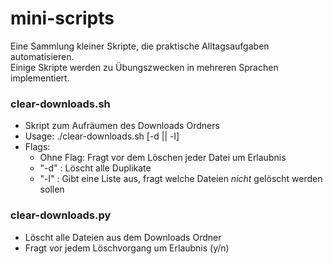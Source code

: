 # mini-scripts
Eine Sammlung kleiner Skripte, die praktische Alltagsaufgaben automatisieren.  
Einige Skripte werden zu Übungszwecken in mehreren Sprachen implementiert.

### **clear-downloads.sh**
- Skript zum Aufräumen des Downloads Ordners
- Usage: ./clear-downloads.sh [-d || -l]
- Flags:
	- Ohne Flag: Fragt vor dem Löschen jeder Datei um Erlaubnis
	- "-d" : Löscht alle Duplikate
	- "-l" : Gibt eine Liste aus, fragt welche Dateien *nicht* gelöscht werden sollen

### **clear-downloads.py**
- Löscht alle Dateien aus dem Downloads Ordner
- Fragt vor jedem Löschvorgang um Erlaubnis (y/n)
